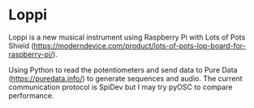 # Loppi
Loppi is a new musical instrument using Raspberry Pi with Lots of Pots Shield (https://moderndevice.com/product/lots-of-pots-lop-board-for-raspberry-pi/).

Using Python to read the potentiometers and send data to Pure Data (https://puredata.info/) to generate sequences and audio. The current communication protocol is SpiDev but I may try pyOSC to compare performance.
